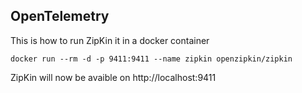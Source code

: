 ## OpenTelemetry

This is how to run ZipKin it in a docker container

```
docker run --rm -d -p 9411:9411 --name zipkin openzipkin/zipkin
```

ZipKin will now be avaible on http://localhost:9411
